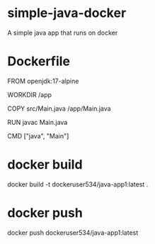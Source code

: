 # simple-java-docker
A simple java app that runs on docker 

# Dockerfile

FROM openjdk:17-alpine

WORKDIR /app

COPY src/Main.java /app/Main.java

RUN javac Main.java

CMD ["java", "Main"]

# docker build 

docker build -t dockeruser534/java-app1:latest .

# docker push

docker push dockeruser534/java-app1:latest 

